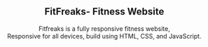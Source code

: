 <div align="center">
  

  <br />
  <br />

  <h2 align="center">FitFreaks- Fitness Website</h2>

  Fitfreaks is a fully responsive fitness website, <br />Responsive for all devices, build using HTML, CSS, and JavaScript.

  
</div>

<br />




